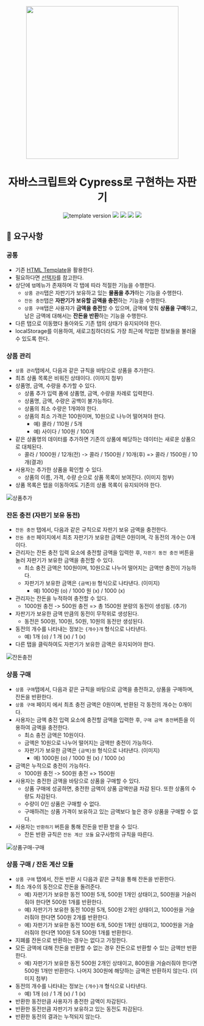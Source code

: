 <p align="middle" >
  <img src="https://nextstep-storage.s3.ap-northeast-2.amazonaws.com/536baaa17ed346bb851cc9f663edb069" width="400">
</p>
  <h1 align="middle">자바스크립트와 Cypress로 구현하는 자판기</h1>
  <p align="middle">
    <img src="https://img.shields.io/badge/version-1.0.0-blue?style=flat-square" alt="template version"/>
    <img src="https://img.shields.io/badge/language-html-red.svg?style=flat-square"/>
    <img src="https://img.shields.io/badge/language-css-blue.svg?style=flat-square"/>
    <img src="https://img.shields.io/badge/language-js-yellow.svg?style=flat-square"/>
    <img src="https://img.shields.io/badge/license-MIT-brightgreen.svg?style=flat-square"/>
  </p>
</p>

## 📝 요구사항

### **공통**

- 기존 [HTML Template](TEMPLATE.md)을 활용한다.
- 필요하다면 [선택자](SELECTOR.md)를 참고한다.
- 상단에 `탭`메뉴가 존재하며 각 탭에 따라 적절한 기능을 수행한다.
  - `상품 관리`탭은 자판기가 보유하고 있는 **물품을 추가**하는 기능을 수행한다.
  - `잔돈 충전`탭은 **자판기가 보유할 금액을 충전**하는 기능을 수행한다.
  - `상품 구매`탭은 사용자가 **금액을 충전**할 수 있으며, 금액에 맞춰 **상품을 구매**하고, 남은 금액에 대해서는 **잔돈을 반환**하는 기능을 수행한다.
- 다른 탭으로 이동했다 돌아와도 기존 탭의 상태가 유지되어야 한다.
- localStorage를 이용하여, 새로고침하더라도 가장 최근에 작업한 정보들을 불러올 수 있도록 한다.

### **상품 관리**

- `상품 관리`탭에서, 다음과 같은 규칙을 바탕으로 상품을 추가한다.
- 최초 상품 목록은 비워진 상태이다. (이미지 첨부)
- 상품명, 금액, 수량을 추가할 수 있다.
  - 상품 추가 입력 폼에 상품명, 금액, 수량을 차례로 입력한다.
  - 상품명, 금액, 수량은 공백이 불가능하다.
  - 상품의 최소 수량은 1개여야 한다.
  - 상품의 최소 가격은 100원이며, 10원으로 나누어 떨어져야 한다.
    - 예) 콜라 / 110원 / 5개
    - 예) 사이다 / 100원 / 100개
- 같은 상품명의 데이터를 추가하면 기존의 상품에 해당하는 데이터는 새로운 상품으로 대체된다.
  - 콜라 / 1000원 / 12개(전) -> 콜라 / 1500원 / 10개(후) => 콜라 / 1500원 / 10개(결과)
- 사용자는 추가한 상품을 확인할 수 있다.
  - 상품의 이름, 가격, 수량 순으로 상품 목록이 보여진다. (이미지 첨부)
- 상품 목록은 탭을 이동하여도 기존의 상품 목록이 유지되어야 한다.

![상품추가](https://nextstep-storage.s3.ap-northeast-2.amazonaws.com/89574309abd2470c9d3d91f6e6666f0d)

### **잔돈 충전** (자판기 보유 동전)

- `잔돈 충전` 탭에서, 다음과 같은 규칙으로 자판기 보유 금액을 충전한다.
- `잔돈 충전` 페이지에서 최초 자판기가 보유한 금액은 0원이며, 각 동전의 개수는 0개이다.
- 관리자는 잔돈 충전 입력 요소에 충전할 금액을 입력한 후, `자판기 동전 충전` 버튼을 눌러 자판기가 보유한 금액을 충전할 수 있다.
  - 최소 충전 금액은 100원이며, 10원으로 나누어 떨어지는 금액만 충전이 가능하다.
  - 자판기가 보유한 금액은 `{금액}원` 형식으로 나타낸다. (이미지)
    - 예) 1000원 (o) / 1000 원 (x) / 1000 (x)
- 관리자는 잔돈을 누적하여 충전할 수 있다.
  - 1000원 충전 -> 500원 충전 => 총 1500원 분량의 동전이 생성됨. (추가)
- 자판기가 보유한 금액 만큼의 동전이 무작위로 생성된다.
  - 동전은 500원, 100원, 50원, 10원의 동전만 생성된다.
- 동전의 개수를 나타내는 정보는 `{개수}개` 형식으로 나타낸다.
  - 예) 1개 (o) / 1 개 (x) / 1 (x)
- 다른 탭을 클릭하여도 자판기가 보유한 금액은 유지되어야 한다.

![잔돈충전](https://nextstep-storage.s3.ap-northeast-2.amazonaws.com/6dbde20df59b4467b7a6843505ece3b4)

### **상품 구매**

- `상품 구매`탭에서, 다음과 같은 규칙을 바탕으로 금액을 충전하고, 상품을 구매하며, 잔돈을 반환한다.
- `상품 구매` 페이지 에서 최초 충전 금액은 0원이며, 반환된 각 동전의 개수는 0개이다.
- 사용자는 금액 충전 입력 요소에 충전할 금액을 입력한 후, `구매 금액 충전`버튼을 이용하여 금액을 충전한다.
  - 최소 충전 금액은 10원이다.
  - 금액은 10원으로 나누어 떨어지는 금액만 충전이 가능하다.
  - 자판기가 보유한 금액은 `{금액}원` 형식으로 나타낸다. (이미지)
    - 예) 1000원 (o) / 1000 원 (x) / 1000 (x)
- 금액은 누적으로 충전이 가능하다.
  - 1000원 충전 -> 500원 충전 => 1500원
- 사용자는 충전한 금액을 바탕으로 상품을 구매할 수 있다.
  - 상품 구매에 성공하면, 충전한 금액이 상품 금액만큼 차감 된다. 또한 상품의 수량도 차감된다.
  - 수량이 0인 상품은 구매할 수 없다.
  - 구매하려는 상품 가격이 보유하고 있는 금액보다 높은 경우 상품을 구매할 수 없다.
- 사용자는 `반환하기` 버튼을 통해 잔돈을 반환 받을 수 있다.
  - 잔돈 반환 규칙은 `잔돈 계산 모듈` 요구사항의 규칙을 따른다.

![상품구매-구매](https://nextstep-storage.s3.ap-northeast-2.amazonaws.com/1818db7098814c48acf18e1e37fd067a)

### **상품 구매 / 잔돈 계산 모듈**

- `상품 구매` 탭에서, 잔돈 반환 시 다음과 같은 규칙을 통해 잔돈을 반환한다.
- 최소 개수의 동전으로 잔돈을 돌려준다.
  - 예) 자판기가 보유한 동전 100원 5개, 500원 1개인 상태이고, 500원을 거슬러줘야 한다면 500원 1개를 반환한다.
  - 예) 자판기가 보유한 동전 100원 5개, 500원 2개인 상태이고, 1000원을 거슬러줘야 한다면 500원 2개를 반환한다.
  - 예) 자판기가 보유한 동전 100원 6개, 500원 1개인 상태이고, 1000원을 거슬러줘야 한다면 100원 5개 500원 1개를 반환한다.
- 지폐를 잔돈으로 반환하는 경우는 없다고 가정한다.
- 모든 금액에 대해 잔돈을 반환할 수 없는 경우 잔돈으로 반환할 수 있는 금액만 반환한다.
  - 예) 자판기가 보유한 동전 500원 2개인 상태이고, 800원을 거슬러줘야 한다면 500원 1개만 반환한다. 나머지 300원에 해당하는 금액은 반환하지 않는다. (이미지 첨부)
- 동전의 개수를 나타내는 정보는 `{개수}개` 형식으로 나타낸다.
  - 예) 1개 (o) / 1 개 (x) / 1 (x)
- 반환한 동전만큼 사용자가 충전한 금액이 차감된다.
- 반환한 동전만큼 자판기가 보유하고 있는 동전도 차감된다.
- 반환한 동전의 결과는 누적되지 않는다.

